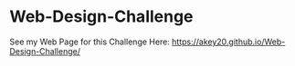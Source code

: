 # Web-Design-Challenge
See my Web Page for this Challenge Here: https://akey20.github.io/Web-Design-Challenge/
